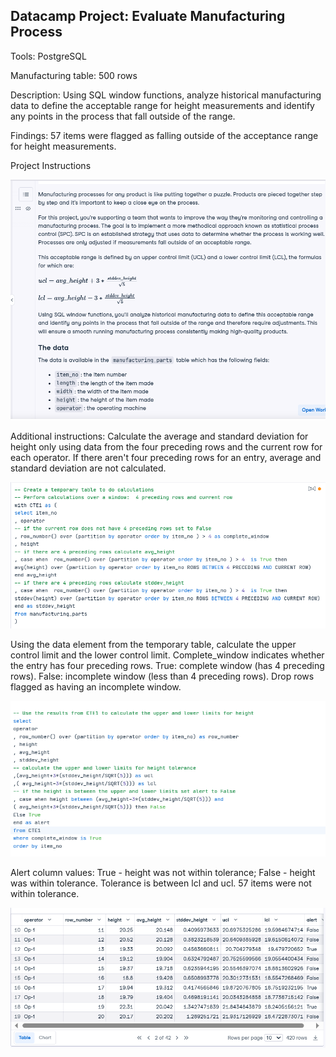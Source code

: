##  Datacamp Project:  Evaluate Manufacturing Process

<p>Tools:  PostgreSQL</p>

<p>Manufacturing table:  500 rows</p>

</pre>Description:  Using SQL window functions, analyze historical manufacturing data to define the acceptable range for height measurements and identify any points in the process that fall outside of the range.</pre>

Findings:  57 items were flagged as falling outside of the acceptance range for height measurements. 

<p>Project Instructions</p>

![Project Description](https://github.com/Sarah269/glowing-dollop/blob/main/Manufacturing%20Process/Evaluate%20Manufacturing%20Process.png)


<p>Additional instructions:  Calculate the average and standard deviation for height only using data from the four preceding rows and the current row for each operator.   If there aren't four preceding rows for an entry, average and standard deviation are not calculated. </p>

![Create table for first set of calculations](https://github.com/Sarah269/glowing-dollop/blob/main/Manufacturing%20Process/Evaluate%20Manufacturing%20Process%20-%20CTE1.png)




<p> Using the data element from the temporary table, calculate the upper control limit and the lower control limit.  Complete_window indicates whether the entry has four preceding rows.  True:  complete window (has 4 preceding rows).  False:  incomplete window (less than 4 preceding rows).  Drop rows flagged as having an incomplete window.</p>


![Calculate control limits](https://github.com/Sarah269/glowing-dollop/blob/main/Manufacturing%20Process/Evaluate%20Manufacturing%20Process%20-%20Main%20Query.png)


<p>Alert column values: True - height was not within tolerance;  False - height was within tolerance.  Tolerance is between lcl and ucl. 
 57 items were not within tolerance.</p>

![Results](https://github.com/Sarah269/glowing-dollop/blob/main/Manufacturing%20Process/Evalulate%20Manufacturing%20Process%20-%20Results.png)




